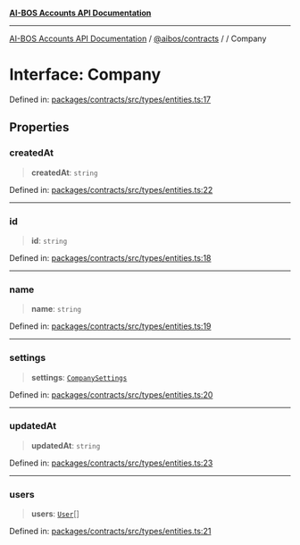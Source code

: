 [**AI-BOS Accounts API Documentation**](../../../README.md)

***

[AI-BOS Accounts API Documentation](../../../README.md) / [@aibos/contracts](../README.md) / [](../README.md) / Company

# Interface: Company

Defined in: [packages/contracts/src/types/entities.ts:17](https://github.com/pohlai88/accounts/blob/48103fb36d28b2b9bfb33472b6de2f719773cde9/packages/contracts/src/types/entities.ts#L17)

## Properties

### createdAt

> **createdAt**: `string`

Defined in: [packages/contracts/src/types/entities.ts:22](https://github.com/pohlai88/accounts/blob/48103fb36d28b2b9bfb33472b6de2f719773cde9/packages/contracts/src/types/entities.ts#L22)

***

### id

> **id**: `string`

Defined in: [packages/contracts/src/types/entities.ts:18](https://github.com/pohlai88/accounts/blob/48103fb36d28b2b9bfb33472b6de2f719773cde9/packages/contracts/src/types/entities.ts#L18)

***

### name

> **name**: `string`

Defined in: [packages/contracts/src/types/entities.ts:19](https://github.com/pohlai88/accounts/blob/48103fb36d28b2b9bfb33472b6de2f719773cde9/packages/contracts/src/types/entities.ts#L19)

***

### settings

> **settings**: [`CompanySettings`](CompanySettings.md)

Defined in: [packages/contracts/src/types/entities.ts:20](https://github.com/pohlai88/accounts/blob/48103fb36d28b2b9bfb33472b6de2f719773cde9/packages/contracts/src/types/entities.ts#L20)

***

### updatedAt

> **updatedAt**: `string`

Defined in: [packages/contracts/src/types/entities.ts:23](https://github.com/pohlai88/accounts/blob/48103fb36d28b2b9bfb33472b6de2f719773cde9/packages/contracts/src/types/entities.ts#L23)

***

### users

> **users**: [`User`](User.md)[]

Defined in: [packages/contracts/src/types/entities.ts:21](https://github.com/pohlai88/accounts/blob/48103fb36d28b2b9bfb33472b6de2f719773cde9/packages/contracts/src/types/entities.ts#L21)
